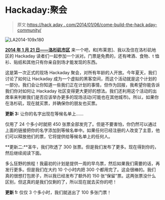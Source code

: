 # Hackaday:聚会

> 原文:[https://hack aday . com/2014/01/06/come-build-the-hack aday-community/](https://hackaday.com/2014/01/06/come-build-the-hackaday-community/)

![LA2014-109x180](../Images/2f1374de9e3818e0e4f0c5ca0a071698.png)

[**2014 年 1 月 21 日——洛杉矶市区**](http://www.eventbrite.com/e/hackaday-party-la2014-tickets-10018045243)
来一个吧，和[布莱恩]、我以及住在洛杉矶地区的 Hackaday 读者们一起参加一个派对。门票是免费的，还有啤酒、食物、t 恤衫、贴纸和其他只有你亲自到场才能发现的东西。

这是第一次正式的现场 Hackaday 聚会，对所有年龄的人开放。今年夏天，我们讨论了如何让 Hackaday 成为一个虚拟的黑客空间，而这个活动就是这个计划的一部分。我们会让你知道一些我们正在计划的事情，但作为回报，我希望你能告诉我们你对如何让 Hackaday 社区变得更大更好的想法。我们还利用这个活动的出席率来判断我们是否应该举办更多的现场活动(可能也在其他城市)。所以，如果你在洛杉矶，现在就买票，并确保你的朋友也买票。

**更新 3:** 让你的名字出现在等候名单上……

仅用了 24 个多小时就把 450 张票全部发完了。但是不要害怕，你仍然可以通过上面的链接把你的名字添加到等候名单中。如果任何已经注册的人改变了主意，他们可以释放他们的票，它将提供给等候名单上的任何人。

**更新二:**圣牛，我们吹透了 300 张票。但是我们发布了更多。现在得到你的，然后继续阅读下面。

多么狂野的旅程！我最初的计划是提供一周的早鸟票，然后如果我们需要的话，再发行更多。但是我们在大约 10 个小时内把 300 个都用完了。这会很棒的。我们真的很想打包房子，所以我已经发布了额外的 150 张“保留”票。这两张票没什么区别，但这真的是我们仅剩的了，所以现在就去买你的吧！

**更新 1:** 仅仅 3 个多小时，我们就送出了 100 多张门票！